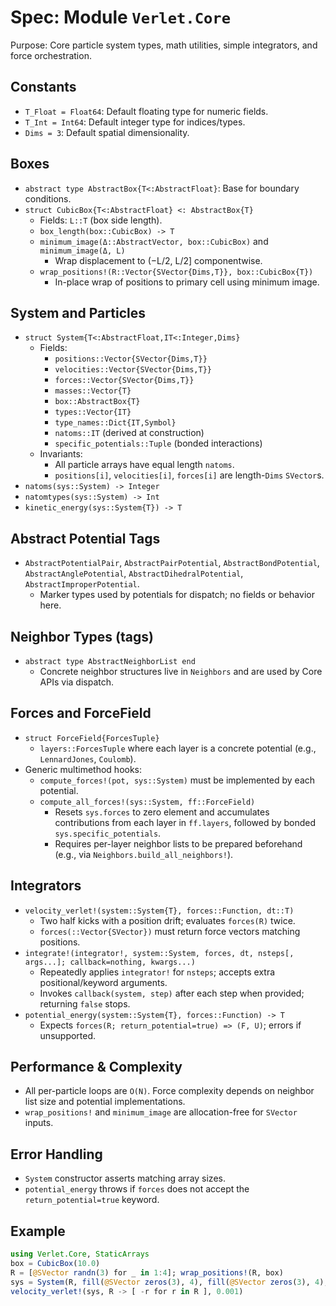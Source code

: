 # Spec: Module `Verlet.Core`

Purpose: Core particle system types, math utilities, simple integrators, and force orchestration.

## Constants

- `T_Float = Float64`: Default floating type for numeric fields.
- `T_Int = Int64`: Default integer type for indices/types.
- `Dims = 3`: Default spatial dimensionality.

## Boxes

- `abstract type AbstractBox{T<:AbstractFloat}`: Base for boundary conditions.
- `struct CubicBox{T<:AbstractFloat} <: AbstractBox{T}`
  - Fields: `L::T` (box side length).
  - `box_length(box::CubicBox) -> T`
  - `minimum_image(Δ::AbstractVector, box::CubicBox)` and `minimum_image(Δ, L)`
    - Wrap displacement to (−L/2, L/2] componentwise.
  - `wrap_positions!(R::Vector{SVector{Dims,T}}, box::CubicBox{T})`
    - In-place wrap of positions to primary cell using minimum image.

## System and Particles

- `struct System{T<:AbstractFloat,IT<:Integer,Dims}`
  - Fields:
    - `positions::Vector{SVector{Dims,T}}`
    - `velocities::Vector{SVector{Dims,T}}`
    - `forces::Vector{SVector{Dims,T}}`
    - `masses::Vector{T}`
    - `box::AbstractBox{T}`
    - `types::Vector{IT}`
    - `type_names::Dict{IT,Symbol}`
    - `natoms::IT` (derived at construction)
    - `specific_potentials::Tuple` (bonded interactions)
  - Invariants:
    - All particle arrays have equal length `natoms`.
    - `positions[i]`, `velocities[i]`, `forces[i]` are length-`Dims` `SVector`s.
- `natoms(sys::System) -> Integer`
- `natomtypes(sys::System) -> Int`
- `kinetic_energy(sys::System{T}) -> T`

## Abstract Potential Tags

- `AbstractPotentialPair`, `AbstractPairPotential`, `AbstractBondPotential`, `AbstractAnglePotential`, `AbstractDihedralPotential`, `AbstractImproperPotential`.
  - Marker types used by potentials for dispatch; no fields or behavior here.

## Neighbor Types (tags)

- `abstract type AbstractNeighborList end`
  - Concrete neighbor structures live in `Neighbors` and are used by Core APIs via dispatch.

## Forces and ForceField

- `struct ForceField{ForcesTuple}`
  - `layers::ForcesTuple` where each layer is a concrete potential (e.g., `LennardJones`, `Coulomb`).
- Generic multimethod hooks:
  - `compute_forces!(pot, sys::System)` must be implemented by each potential.
  - `compute_all_forces!(sys::System, ff::ForceField)`
    - Resets `sys.forces` to zero element and accumulates contributions from each layer in `ff.layers`, followed by bonded `sys.specific_potentials`.
    - Requires per-layer neighbor lists to be prepared beforehand (e.g., via `Neighbors.build_all_neighbors!`).

## Integrators

- `velocity_verlet!(system::System{T}, forces::Function, dt::T)`
  - Two half kicks with a position drift; evaluates `forces(R)` twice.
  - `forces(::Vector{SVector})` must return force vectors matching positions.
- `integrate!(integrator!, system::System, forces, dt, nsteps[, args...]; callback=nothing, kwargs...)`
  - Repeatedly applies `integrator!` for `nsteps`; accepts extra positional/keyword arguments.
  - Invokes `callback(system, step)` after each step when provided; returning `false` stops.
- `potential_energy(system::System{T}, forces::Function) -> T`
  - Expects `forces(R; return_potential=true) => (F, U)`; errors if unsupported.

## Performance & Complexity

- All per-particle loops are `O(N)`. Force complexity depends on neighbor list size and potential implementations.
- `wrap_positions!` and `minimum_image` are allocation-free for `SVector` inputs.

## Error Handling

- `System` constructor asserts matching array sizes.
- `potential_energy` throws if `forces` does not accept the `return_potential=true` keyword.

## Example

```julia
using Verlet.Core, StaticArrays
box = CubicBox(10.0)
R = [@SVector randn(3) for _ in 1:4]; wrap_positions!(R, box)
sys = System(R, fill(@SVector zeros(3), 4), fill(@SVector zeros(3), 4), ones(4), box, ones(Int,4), Dict(1=>:A))
velocity_verlet!(sys, R -> [ -r for r in R ], 0.001)
```

